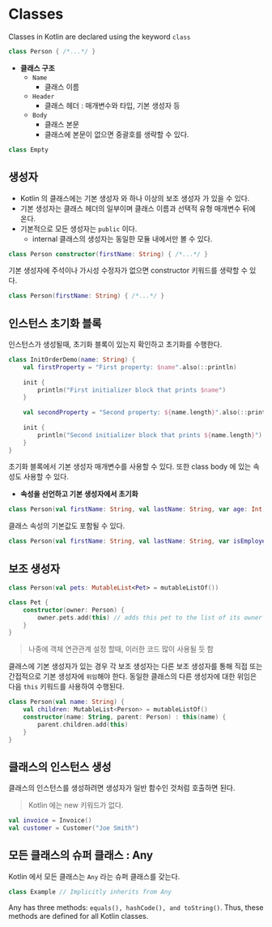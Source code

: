 # Classes

Classes in Kotlin are declared using the keyword `class`

```kotlin
class Person { /*...*/ }
```

- __클래스 구조__
  - `Name`
    - 클래스 이름 
  - `Header`
    - 클래스 헤더 : 매개변수와 타입, 기본 생성자 등
  - `Body`
    - 클래스 본문
    - 클래스에 본문이 없으면 중괄호를 생략할 수 있다.

```kotlin
class Empty
```

## 생성자

- Kotlin 의 클래스에는 기본 생성자 와 하나 이상의 보조 생성자 가 있을 수 있다.
- 기본 생성자는 클래스 헤더의 일부이며 클래스 이름과 선택적 유형 매개변수 뒤에 온다.
- 기본적으로 모든 생성자는 `public` 이다. 
   - internal 클래스의 생성자는 동일한 모듈 내에서만 볼 수 있다.

```kotlin
class Person constructor(firstName: String) { /*...*/ }
```

기본 생성자에 주석이나 가시성 수정자가 없으면 constructor 키워드를 생략할 수 있다.

```kotlin
class Person(firstName: String) { /*...*/ }
```

## 인스턴스 초기화 블록

인스턴스가 생성될때, 초기화 블록이 있는지 확인하고 초기화를 수행한다.

```kotlin
class InitOrderDemo(name: String) {
    val firstProperty = "First property: $name".also(::println)
    
    init {
        println("First initializer block that prints $name")
    }
    
    val secondProperty = "Second property: ${name.length}".also(::println)
    
    init {
        println("Second initializer block that prints ${name.length}")
    }
}
```

초기화 블록에서 기본 생성자 매개변수를 사용할 수 있다. 또한 class body 에 있는 속성도 사용할 수 있다.

- __속성을 선언하고 기본 생성자에서 초기화__

```kotlin
class Person(val firstName: String, val lastName: String, var age: Int)
```

클래스 속성의 기본값도 포함될 수 있다.

```kotlin
class Person(val firstName: String, val lastName: String, var isEmployed: Boolean = true)
```

## 보조 생성자

```kotlin
class Person(val pets: MutableList<Pet> = mutableListOf())

class Pet {
    constructor(owner: Person) {
        owner.pets.add(this) // adds this pet to the list of its owner's pets
    }
}
```

> 나중에 객체 연관관계 설정 할때, 이러한 코드 많이 사용될 듯 함

클래스에 기본 생성자가 있는 경우 각 보조 생성자는 다른 보조 생성자를 통해 직접 또는 간접적으로 기본 생성자에 `위임`해야 한다. 동일한 클래스의 다른 생성자에 대한 위임은 다음 `this` 키워드를 사용하여 수행된다.

```kotlin
class Person(val name: String) {
    val children: MutableList<Person> = mutableListOf()
    constructor(name: String, parent: Person) : this(name) {
        parent.children.add(this)
    }
}
```

## 클래스의 인스턴스 생성

클래스의 인스턴스를 생성하려면 생성자가 일반 함수인 것처럼 호출하면 된다.

> Kotlin 에는 new 키워드가 없다.

```kotlin
val invoice = Invoice()
val customer = Customer("Joe Smith")
```

## 모든 클래스의 슈퍼 클래스 : Any

Kotlin 에서 모든 클래스는 `Any` 라는 슈퍼 클래스를 갖는다.

```kotlin
class Example // Implicitly inherits from Any
```

Any has three methods: `equals(), hashCode(), and toString()`. Thus, these methods are defined for all Kotlin classes.
